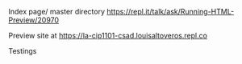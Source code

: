 
Index page/ master directory
https://repl.it/talk/ask/Running-HTML-Preview/20970

Preview site at 
https://la-cip1101-csad.louisaltoveros.repl.co

Testings 